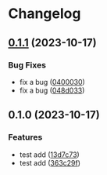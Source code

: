 # Changelog

## [0.1.1](https://github.com/louispham22/testrelease/compare/v0.1.0...v0.1.1) (2023-10-17)


### Bug Fixes

* fix a bug ([0400030](https://github.com/louispham22/testrelease/commit/0400030fbac41bec82e8b236bf0cd7ce8ab3c679))
* fix a bug ([048d033](https://github.com/louispham22/testrelease/commit/048d0335516f17340e1bc743ede073520dbc267a))

## 0.1.0 (2023-10-17)


### Features

* test add ([13d7c73](https://github.com/louispham22/testrelease/commit/13d7c73c5a33885b44f0cc8a4b88cc0d002e219e))
* test add ([363c29f](https://github.com/louispham22/testrelease/commit/363c29fe1db47b61b270056551855ae55ab676df))
